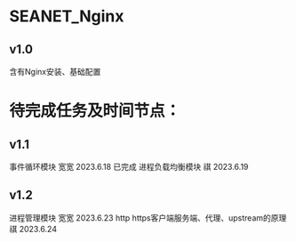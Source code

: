 # SEANET_Nginx

## v1.0 
含有Nginx安装、基础配置

# 待完成任务及时间节点：
## v1.1
事件循环模块   宽宽    2023.6.18   已完成
进程负载均衡模块    祺    2023.6.19


## v1.2
进程管理模块   宽宽    2023.6.23
http https客户端服务端、代理、upstream的原理    祺    2023.6.24
